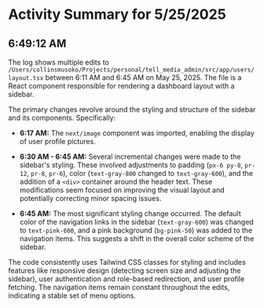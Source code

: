 # Activity Summary for 5/25/2025

## 6:49:12 AM
The log shows multiple edits to `/Users/collinsmusoko/Projects/personal/tell_media_admin/src/app/users/layout.tsx` between 6:11 AM and 6:45 AM on May 25, 2025.  The file is a React component responsible for rendering a dashboard layout with a sidebar.

The primary changes revolve around the styling and structure of the sidebar and its components.  Specifically:

* **6:17 AM:** The `next/image` component was imported, enabling the display of user profile pictures.

* **6:30 AM - 6:45 AM:**  Several incremental changes were made to the sidebar's styling. These involved adjustments to padding (`px-6 py-8`, `pr-12`, `pr-8`, `pr-6`), color (`text-gray-800` changed to `text-gray-600`),  and the addition of a `<div>` container around the header text. These modifications seem focused on improving the visual layout and potentially correcting minor spacing issues.

* **6:45 AM:**  The most significant styling change occurred. The default color of the navigation links in the sidebar (`text-gray-600`) was changed to `text-pink-600`, and a pink background (`bg-pink-50`) was added to the navigation items.  This suggests a shift in the overall color scheme of the sidebar.


The code consistently uses Tailwind CSS classes for styling and includes features like responsive design (detecting screen size and adjusting the sidebar), user authentication and role-based redirection, and user profile fetching.  The navigation items remain constant throughout the edits, indicating a stable set of menu options.
